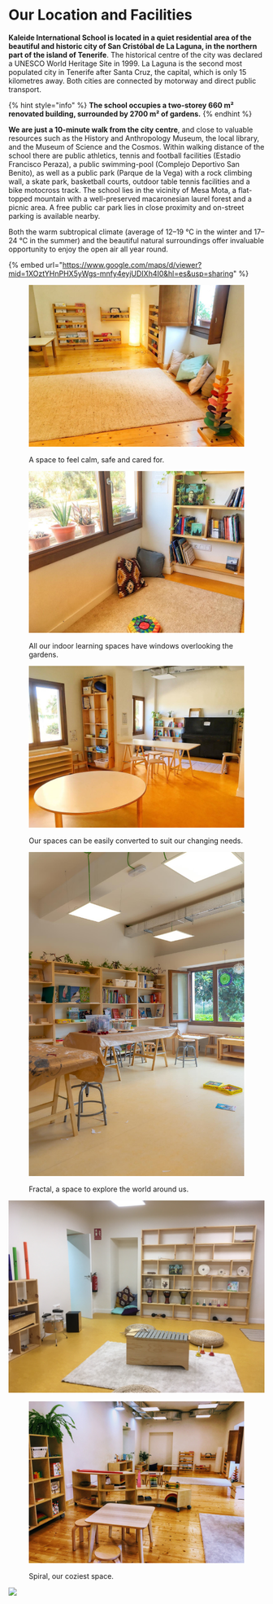 # Our Location and Facilities

**Kaleide International School is located in a quiet residential area of the beautiful and historic city of San Cristóbal de La Laguna, in the northern part of the island of Tenerife**. The historical centre of the city was declared a UNESCO World Heritage Site in 1999. La Laguna is the second most populated city in Tenerife after Santa Cruz, the capital, which is only 15 kilometres away. Both cities are connected by motorway and direct public transport.

{% hint style="info" %}
**The school occupies a two-storey 660 m² renovated building, surrounded by 2700 m² of gardens.**&#x20;
{% endhint %}

**We are just a 10-minute walk from the city centre**, and close to valuable resources such as the History and Anthropology Museum, the local library, and the Museum of Science and the Cosmos. Within walking distance of the school there are public athletics, tennis and football facilities (Estadio Francisco Peraza), a public swimming-pool (Complejo Deportivo San Benito), as well as a public park (Parque de la Vega) with a rock climbing wall, a skate park, basketball courts, outdoor table tennis facilities and a bike motocross track. The school lies in the vicinity of Mesa Mota, a flat-topped mountain with a well-preserved macaronesian laurel forest and a picnic area. A free public car park lies in close proximity and on-street parking is available nearby.

Both the warm subtropical climate (average of 12–19 °C in the winter and 17–24 °C in the summer) and the beautiful natural surroundings offer invaluable opportunity to enjoy the open air all year round.

{% embed url="https://www.google.com/maps/d/viewer?mid=1XOztYHnPHX5yWgs-mnfy4eyjUDIXh4I0&hl=es&usp=sharing" %}

<figure><img src="../.gitbook/assets/96469D1E-1E9A-4B34-8F21-7672D01BF428.jpg" alt=""><figcaption><p>A space to feel calm, safe and cared for.</p></figcaption></figure>

<figure><img src="../.gitbook/assets/A5F33518-605B-4D86-94CC-CA109188E4C0.jpg" alt=""><figcaption><p>All our indoor learning spaces have windows overlooking the gardens.</p></figcaption></figure>

<figure><img src="../.gitbook/assets/71F1E8BA-D692-45E4-BC7F-F45EC6C7728E.jpg" alt=""><figcaption><p>Our spaces can be easily converted to suit our changing needs.</p></figcaption></figure>

<figure><img src="../.gitbook/assets/DSC08298.jpg" alt=""><figcaption><p>Fractal, a space to explore the world around us.</p></figcaption></figure>

<div>

<img src="../.gitbook/assets/IMG_6958.JPG" alt="Allegro, our music space.">

 

<figure><img src="../.gitbook/assets/IMG_9987.JPG" alt=""><figcaption><p>Spiral, our coziest space.</p></figcaption></figure>

</div>

![](../.gitbook/assets/IMG\_6956.JPG)

